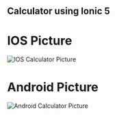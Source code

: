 ## Calculator using Ionic 5

# IOS Picture
![IOS Calculator Picture](https://i.gyazo.com/897b1a9b38a5fbe21799dee8e15d5313.png)

# Android Picture
![Android Calculator Picture](https://i.gyazo.com/333dedca17c4784e1802b2839b16c962.png)